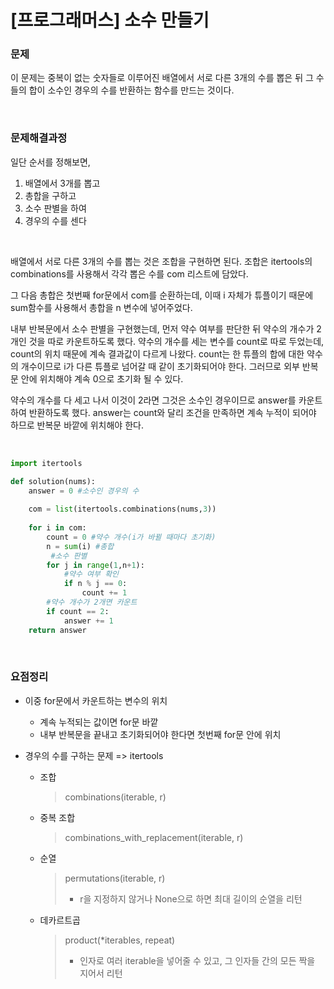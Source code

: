 # [프로그래머스] 소수 만들기

### 문제

이 문제는 중복이 없는 숫자들로 이루어진 배열에서 서로 다른 3개의 수를 뽑은 뒤 그 수들의 합이 소수인 경우의 수를 반환하는 함수를 만드는 것이다. 



</br>

### 문제해결과정

일단 순서를 정해보면, 

1. 배열에서 3개를 뽑고
2. 총합을 구하고
3. 소수 판별을 하여
4. 경우의 수를 센다

</br>

배열에서 서로 다른 3개의 수를 뽑는 것은 조합을 구현하면 된다. 조합은 itertools의 combinations를 사용해서 각각 뽑은 수를 com 리스트에 담았다.

그 다음 총합은 첫번째 for문에서 com를 순환하는데, 이때 i 자체가 튜플이기 때문에 sum함수를 사용해서 총합을 n 변수에 넣어주었다.

내부 반복문에서 소수 판별을 구현했는데, 먼저 약수 여부를 판단한 뒤 약수의 개수가 2개인 것을 따로 카운트하도록 했다. 약수의 개수를 세는 변수를 count로 따로 두었는데, count의 위치 때문에 계속 결과값이 다르게 나왔다. count는 한 튜플의 합에 대한 약수의 개수이므로 i가 다른 튜플로 넘어갈 때 같이 초기화되어야 한다. 그러므로 외부 반복문 안에 위치해야 계속 0으로 초기화 될 수 있다. 

약수의 개수를 다 세고 나서 이것이 2라면 그것은 소수인 경우이므로 answer를 카운트하여 반환하도록 했다. answer는 count와 달리 조건을 만족하면 계속 누적이 되어야 하므로 반복문 바깥에 위치해야 한다.

</br>

```python
import itertools

def solution(nums):
    answer = 0 #소수인 경우의 수
     
    com = list(itertools.combinations(nums,3))
    
    for i in com:
        count = 0 #약수 개수(i가 바뀔 때마다 초기화)
        n = sum(i) #총합
         #소수 판별
        for j in range(1,n+1): 
            #약수 여부 확인
            if n % j == 0: 
                count += 1
        #약수 개수가 2개면 카운트
        if count == 2: 
            answer += 1
    return answer
```



</br>

### 요점정리

* 이중 for문에서 카운트하는 변수의 위치
  * 계속 누적되는 값이면 for문 바깥
  * 내부 반복문을 끝내고 초기화되어야 한다면 첫번째 for문 안에 위치

* 경우의 수를 구하는 문제 => itertools

  * 조합

    > combinations(iterable, r) 

  * 중복 조합

    > combinations_with_replacement(iterable, r)

  * 순열

    > permutations(iterable, r)
    >
    > - r을 지정하지 않거나 None으로 하면 최대 길이의 순열을 리턴

  * 데카르트곱

    > product(*iterables, repeat)
    >
    > * 인자로 여러 iterable을 넣어줄 수 있고, 그 인자들 간의 모든 짝을 지어서 리턴

